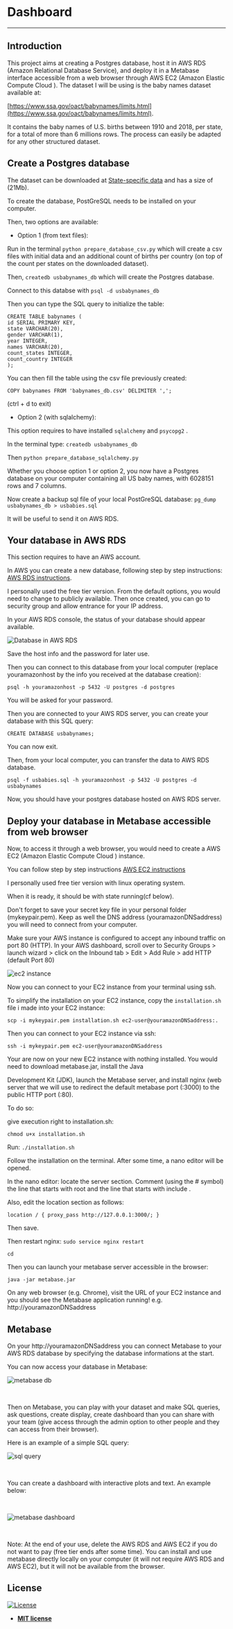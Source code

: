 # Dashboard
---
>
>
## Introduction

This project aims at creating a Postgres database, host it in AWS RDS (Amazon Relational Database Service), and deploy it in a Metabase interface accessible from a web browser through AWS EC2 (Amazon Elastic Compute Cloud ).
The dataset I will be using is the baby names dataset available at:

[https://www.ssa.gov/oact/babynames/limits.html](https://www.ssa.gov/oact/babynames/limits.html).  

It contains the baby names of U.S. births between 1910 and 2018, per state, for a total of more than 6 millions rows. The process can easily be adapted for any other structured dataset.

## Create a Postgres database

The dataset can be downloaded at [State-specific data](https://www.ssa.gov/oact/babynames/state/namesbystate.zip) and has a size of (21Mb).

To create the database, PostGreSQL needs to be installed on your computer.

Then, two options are available:

- Option 1 (from text files):

Run in the terminal `python prepare_database_csv.py`
which will create a csv files with initial data and an additional
count of births per country (on top of the count per states on the downloaded dataset).

Then, `createdb usbabynames_db`
which will create the Postgres database.

Connect to this databse with `psql -d usbabynames_db`

Then you can type the SQL query to initialize the table:

```
CREATE TABLE babynames (
id SERIAL PRIMARY KEY,
state VARCHAR(20),
gender VARCHAR(1),
year INTEGER,
names VARCHAR(20),
count_states INTEGER,
count_country INTEGER
);
```

You can then fill the table using the csv file previously created:

`COPY babynames FROM 'babynames_db.csv' DELIMITER ',';`

(ctrl + d to exit)

- Option 2 (with sqlalchemy):

This option requires to have installed `sqlalchemy` and `psycopg2` .

In the terminal type: `createdb usbabynames_db`

Then `python prepare_database_sqlalchemy.py`

Whether you choose option 1 or option 2, you now have a Postgres
database on your computer containing all US baby names, with 6028151 rows and 7 columns.

Now create a backup sql file of your local PostGreSQL database:
`pg_dump usbabynames_db > usbabies.sql`

It will be useful to send it on AWS RDS.

## Your database in AWS RDS

This section requires to have an AWS account.

In AWS you can create a new database, following step by step instructions: [AWS RDS instructions](https://aws.amazon.com/fr/getting-started/tutorials/create-connect-postgresql-db/).

I personally used the free tier version. From the default options, you would need to change to publicly available. Then once created, you
can go to security group and allow entrance for your IP address.

In your AWS RDS console, the status of your database should appear available.

<img src="aws_rds_database.png" alt="Database in AWS RDS" title="Example"  />

Save the host info and the password for later use.

Then you can connect to this database from your local computer (replace youramazonhost by the info you received at the database creation):

`psql -h youramazonhost -p 5432 -U postgres -d postgres`  

You will be asked for your password.

Then you are connected to your AWS RDS server, you can create your database with this SQL query:

`CREATE DATABASE usbabynames;`

You can now exit.

Then, from your local computer, you can transfer the data  to AWS RDS database.

`psql -f usbabies.sql -h youramazonhost -p 5432 -U postgres -d usbabynames`

Now, you should have your postgres database hosted on AWS RDS server.


## Deploy your database in Metabase accessible from web browser

Now, to access it through a web browser, you would need to create a AWS EC2 (Amazon Elastic Compute Cloud ) instance.

You can follow step by step instructions [AWS EC2 instructions](https://docs.aws.amazon.com/fr_fr/efs/latest/ug/gs-step-one-create-ec2-resources.html)

I personally used free tier version with linux operating system.

When it is ready, it should be with state running(cf below).

Don't forget to save your secret key file in your personal folder (mykeypair.pem).
Keep as well the DNS address (youramazonDNSaddress) you will need to connect from your computer.

Make sure your AWS instance is configured to accept any inbound traffic on port 80 (HTTP).
In your AWS dashboard, scroll over to Security Groups > launch wizard > click on the Inbound tab > Edit > Add Rule > add HTTP (default Port 80)

<img src="ec2_instance_ex.png" alt="ec2 instance" title="Example"  />

Now you can connect to your EC2 instance from your terminal using ssh.

To simplify the installation on your EC2 instance, copy the `installation.sh` file i made into your EC2 instance:

`scp -i mykeypair.pem installation.sh ec2-user@youramazonDNSaddress:.`  

Then you can connect to your EC2 instance via ssh:

`ssh -i mykeypair.pem ec2-user@youramazonDNSaddress`

Your are now on your new EC2 instance with nothing installed.
You would need to download metabase.jar, install the Java

Development Kit (JDK), launch the Metabase server, and install nginx (web server that we will
use to redirect the default metabase port (:3000) to the public HTTP port (:80).

To do so:

give execution right to installation.sh:

`chmod u+x installation.sh`

Run: `./installation.sh`   

Follow the installation on the terminal. After some time, a nano editor will be opened.

In the nano editor: locate the server section.
Comment (using the # symbol) the line that starts with root and the line
that starts with include .

Also, edit the location section as follows:

`location / { proxy_pass http://127.0.0.1:3000/; }`      

Then save.

Then restart nginx: `sudo service nginx restart`

`cd`

Then you can launch your metabase server accessible in the browser:

`java -jar metabase.jar`

On any web browser (e.g. Chrome), visit the URL of your EC2 instance and you should see the Metabase application running!
e.g. http://youramazonDNSaddress

## Metabase

On your http://youramazonDNSaddress you can connect Metabase to your AWS RDS database by specifying the database informations at the start.

You can now access your database in Metabase:

<img src="metabase_db.png" alt="metabase db" title="Example"  />

&nbsp;&nbsp;&nbsp;

Then on Metabase, you can play with your dataset and make SQL queries, ask questions, create display, create dashboard than you can share with your team (give access through the admin option to other people and they can access from their browser).

Here is an example of a simple SQL query:

<img src="sql_query_metabase.png" alt="sql query" title="Example"  />

&nbsp;&nbsp;&nbsp;

You can create a dashboard with interactive plots and text. An example below:

&nbsp;&nbsp;&nbsp;

<img src="metabase_dashboartd_example.png" alt="metabase dashboard" title="Example"  />

&nbsp;&nbsp;&nbsp;


Note:
At the end of your use, delete the AWS RDS and AWS EC2 if you do not want to pay (free tier ends after some time).
You can install and use metabase directly locally on your computer (it will not require AWS RDS and AWS EC2), but it will not be available from the browser.


## License

[![License](http://img.shields.io/:license-mit-blue.svg?style=flat-square)](http://badges.mit-license.org)

- **[MIT license](http://opensource.org/licenses/mit-license.php)**
